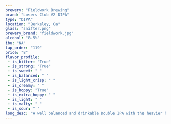 ```yaml
---
brewery: "Fieldwork Brewing"
brand: "Losers Club V2 DIPA"
type: "DIPA"
location: "Berkeley, Ca"
glass: "snifter.png"
brewery_brand: "fieldwork.jpg"
alcohol: "8.5%"
ibu: "NA"
tap_order: "119"
price: "8"
flavor_profile:
 - is_bitter: "True"
 - is_strong: "True"
 - is_sweet: " "
 - is_balanced: " "
 - is_light_crisp: " "
 - is_creamy: " "
 - is_hoppy: "True"
 - is_extra_hoppy: " "
 - is_light: " "
 - is_malty: " "
 - is_sour: " "
long_desc: "A well balanced and drinkable Double IPA with the heavier hitters Citra, Mosaic, and Simcoe"
---
```


